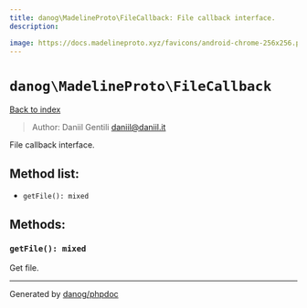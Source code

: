 ```yaml
---
title: danog\MadelineProto\FileCallback: File callback interface.
description: 

image: https://docs.madelineproto.xyz/favicons/android-chrome-256x256.png
---
```

# `danog\MadelineProto\FileCallback`
[Back to index](../../index.md)

> Author: Daniil Gentili <daniil@daniil.it>  
  

File callback interface.  




## Method list:
* `getFile(): mixed`

## Methods:
### `getFile(): mixed`

Get file.



---
Generated by [danog/phpdoc](https://phpdoc.daniil.it)

